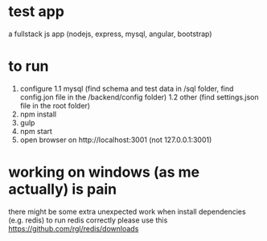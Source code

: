 # test app
a fullstack js app (nodejs, express, mysql, angular, bootstrap)

# to run
1. configure
1.1 mysql (find schema and test data in /sql folder, find config.jon file in the /backend/config folder)
1.2 other (find settings.json file in the root folder)
2. npm install
2. gulp
3. npm start
4. open browser on http://localhost:3001 (not 127.0.0.1:3001)

# working on windows (as me actually) is pain
there might be some extra unexpected work when install dependencies (e.g. redis)
to run redis correctly please use this https://github.com/rgl/redis/downloads
